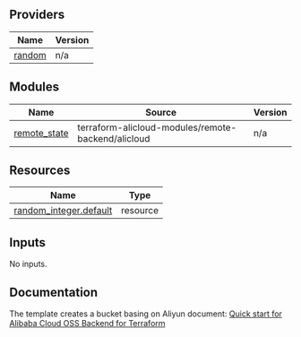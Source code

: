<!-- BEGIN_TF_DOCS -->
## Providers

| Name | Version |
|------|---------|
| <a name="provider_random"></a> [random](#provider\_random) | n/a |

## Modules

| Name | Source | Version |
|------|--------|---------|
| <a name="module_remote_state"></a> [remote\_state](#module\_remote\_state) | terraform-alicloud-modules/remote-backend/alicloud | n/a |

## Resources

| Name | Type |
|------|------|
| [random_integer.default](https://registry.terraform.io/providers/hashicorp/random/latest/docs/resources/integer) | resource |

## Inputs

No inputs.
<!-- END_TF_DOCS -->
## Documentation
<!-- docs-link -->

The template creates a bucket basing on Aliyun document: [Quick start for Alibaba Cloud OSS Backend for Terraform](http://help.aliyun.com/document_detail/145541.html)

<!-- docs-link -->
